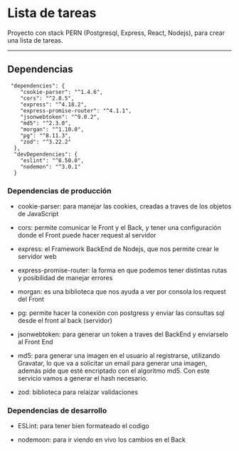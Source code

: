 # Lista de tareas

Proyecto con stack PERN (Postgresql, Express, React, Nodejs), para crear una lista de tareas.

---

## Dependencias 

```
 "dependencies": {
    "cookie-parser": "^1.4.6",
    "cors": "^2.8.5",
    "express": "^4.18.2",
    "express-promise-router": "^4.1.1",
    "jsonwebtoken": "^9.0.2",
    "md5": "^2.3.0",
    "morgan": "^1.10.0",
    "pg": "^8.11.3",
    "zod": "^3.22.2"
  },
  "devDependencies": {
    "eslint": "^8.50.0",
    "nodemon": "^3.0.1"
  }
```

### Dependencias de producción

- cookie-parser: para manejar las cookies, creadas a traves de los objetos de JavaScript

- cors: permite comunicar le Front y el Back, y tener una configuración donde el Front puede hacer request al servidor

- express: el Framework BackEnd de Nodejs, que nos permite crear le servidor web

- express-promise-router: la forma en que podemos tener distintas rutas y posibilidad de manejar errores

- morgan: es una biblioteca que nos ayuda a ver por consola los request del Front

- pg: permite hacer la conexión con postgress y enviar las consultas sql desde el front al back (servidor)

- jsonwebtoken: para generar un token a traves del BackEnd y enviarselo al Front End

- md5: para generar una imagen en el usuario al registrarse, utilizando Gravatar, lo que va a solicitar un email para generar una imagen, además pide que esté encriptado con el algoritmo md5. Con este servicio vamos a generar el hash necesario.

- zod: biblioteca para relaizar validaciones


### Dependencias de desarrollo

- ESLint: para tener bien formateado el codigo

- nodemoon: para ir viendo en vivo los cambios en el Back